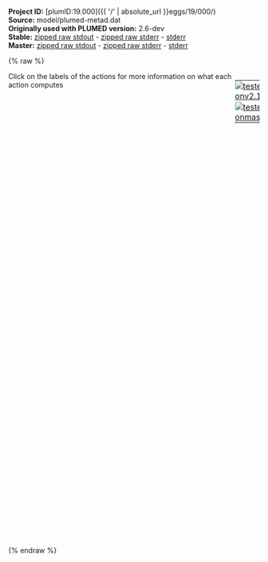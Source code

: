 **Project ID:** [plumID:19.000]({{ '/' | absolute_url }}eggs/19/000/)  
**Source:** model/plumed-metad.dat  
**Originally used with PLUMED version:** 2.6-dev  
**Stable:** [zipped raw stdout](plumed-metad.dat.plumed.stdout.txt.zip) - [zipped raw stderr](plumed-metad.dat.plumed.stderr.txt.zip) - [stderr](plumed-metad.dat.plumed.stderr)  
**Master:** [zipped raw stdout](plumed-metad.dat.plumed_master.stdout.txt.zip) - [zipped raw stderr](plumed-metad.dat.plumed_master.stderr.txt.zip) - [stderr](plumed-metad.dat.plumed_master.stderr)  

{% raw %}
<div style="width: 100%; float:left">
<div style="width: 90%; float:left" id="value_details_data/model/plumed-metad.dat"> Click on the labels of the actions for more information on what each action computes </div>
<div style="width: 10%; float:left"><table><tr><td style="padding:1px"><a href="plumed-metad.dat.plumed.stderr"><img src="https://img.shields.io/badge/v2.10-passing-green.svg" alt="tested onv2.10" /></a></td></tr><tr><td style="padding:1px"><a href="plumed-metad.dat.plumed_master.stderr"><img src="https://img.shields.io/badge/master-passing-green.svg" alt="tested onmaster" /></a></td></tr></table></div></div>
<pre style="width=97%;">
<span class="plumedtooltip" style="color:blue"># vim:ft=plumed<span class="right">Enables syntax highlighting for PLUMED files in vim. See <a href="https://www.plumed.org/doc-master/user-doc/html/_vim_syntax.html">here for more details. </a><i></i></span></span>
<span class="plumedtooltip" style="color:green">UNITS<span class="right">This command sets the internal units for the code. <a href="https://www.plumed.org/doc-master/user-doc/html/_u_n_i_t_s.html" style="color:green">More details</a><i></i></span></span> <span class="plumedtooltip">NATURAL<span class="right"> use natural units<i></i></span></span>
<br/><span style="display:none;" id="data/model/plumed-metad.dat">The UNITS action with label <b></b> calculates something</span><b name="data/model/plumed-metad.datene" onclick='showPath("data/model/plumed-metad.dat","data/model/plumed-metad.datene","data/model/plumed-metad.datene","black")'>ene</b><span style="display:none;" id="data/model/plumed-metad.datene">The ENERGY action with label <b>ene</b> calculates the following quantities:<table  align="center" frame="void" width="95%" cellpadding="5%"><tr><td width="5%"><b> Quantity </b>  </td><td width="5%"><b> Type </b>  </td><td><b> Description </b> </td></tr><tr><td width="5%">ene</td><td width="5%"><font color="black">scalar</font></td><td>the internal energy</td></tr></table></span>: <span class="plumedtooltip" style="color:green">ENERGY<span class="right">Calculate the total potential energy of the simulation box. <a href="https://www.plumed.org/doc-master/user-doc/html/_e_n_e_r_g_y.html" style="color:green">More details</a><i></i></span></span>
<b name="data/model/plumed-metad.datp" onclick='showPath("data/model/plumed-metad.dat","data/model/plumed-metad.datp","data/model/plumed-metad.datp","black")'>p</b><span style="display:none;" id="data/model/plumed-metad.datp">The POSITION action with label <b>p</b> calculates the following quantities:<table  align="center" frame="void" width="95%" cellpadding="5%"><tr><td width="5%"><b> Quantity </b>  </td><td width="5%"><b> Type </b>  </td><td><b> Description </b> </td></tr><tr><td width="5%">p.x</td><td width="5%"><font color="black">scalar</font></td><td>the x-component of the atom position</td></tr><tr><td width="5%">p.y</td><td width="5%"><font color="black">scalar</font></td><td>the y-component of the atom position</td></tr><tr><td width="5%">p.z</td><td width="5%"><font color="black">scalar</font></td><td>the z-component of the atom position</td></tr></table></span>: <span class="plumedtooltip" style="color:green">POSITION<span class="right">Calculate the components of the position of an atom. <a href="https://www.plumed.org/doc-master/user-doc/html/_p_o_s_i_t_i_o_n.html" style="color:green">More details</a><i></i></span></span> <span class="plumedtooltip">ATOM<span class="right">the atom number<i></i></span></span>=1

<span class="plumedtooltip" style="color:green">METAD<span class="right">Used to performed metadynamics on one or more collective variables. <a href="https://www.plumed.org/doc-master/user-doc/html/_m_e_t_a_d.html" style="color:green">More details</a><i></i></span></span> ...
  <span class="plumedtooltip">LABEL<span class="right">a label for the action so that its output can be referenced in the input to other actions<i></i></span></span>=<b name="data/model/plumed-metad.datmetad" onclick='showPath("data/model/plumed-metad.dat","data/model/plumed-metad.datmetad","data/model/plumed-metad.datmetad","black")'>metad</b><span style="display:none;" id="data/model/plumed-metad.datmetad">The METAD action with label <b>metad</b> calculates the following quantities:<table  align="center" frame="void" width="95%" cellpadding="5%"><tr><td width="5%"><b> Quantity </b>  </td><td width="5%"><b> Type </b>  </td><td><b> Description </b> </td></tr><tr><td width="5%">metad.bias</td><td width="5%"><font color="black">scalar</font></td><td>the instantaneous value of the bias potential</td></tr><tr><td width="5%">metad.rbias</td><td width="5%"><font color="black">scalar</font></td><td>the instantaneous value of the bias normalized using the c(t) reweighting factor [rbias=bias-rct].This component can be used to obtain a reweighted histogram.</td></tr><tr><td width="5%">metad.rct</td><td width="5%"><font color="black">scalar</font></td><td>the reweighting factor c(t).</td></tr></table></span>
  <span class="plumedtooltip">ARG<span class="right">the labels of the scalars on which the bias will act<i></i></span></span>=<b name="data/model/plumed-metad.datp">p.x</b>
  <span class="plumedtooltip">FILE<span class="right"> a file in which the list of added hills is stored<i></i></span></span>=Hills.data
  <span class="plumedtooltip">PACE<span class="right">the frequency for hill addition<i></i></span></span>=500
  <span class="plumedtooltip">HEIGHT<span class="right">the heights of the Gaussian hills<i></i></span></span>=1.2
  <span class="plumedtooltip">SIGMA<span class="right">the widths of the Gaussian hills<i></i></span></span>=0.35
  <span class="plumedtooltip">BIASFACTOR<span class="right">use well tempered metadynamics and use this bias factor<i></i></span></span>=10.0
  <span class="plumedtooltip">GRID_MIN<span class="right">the lower bounds for the grid<i></i></span></span>=-3
  <span class="plumedtooltip">GRID_MAX<span class="right">the upper bounds for the grid<i></i></span></span>=3
  <span class="plumedtooltip">GRID_BIN<span class="right">the number of bins for the grid<i></i></span></span>=100
  <span class="plumedtooltip">CALC_RCT<span class="right"> calculate the c(t) reweighting factor and use that to obtain the normalized bias [rbias=bias-rct]<i></i></span></span>
... METAD
<br/><span class="plumedtooltip" style="color:green">PRINT<span class="right">Print quantities to a file. <a href="https://www.plumed.org/doc-master/user-doc/html/_p_r_i_n_t.html" style="color:green">More details</a><i></i></span></span> <span class="plumedtooltip">FMT<span class="right">the format that should be used to output real numbers<i></i></span></span>=%g <span class="plumedtooltip">STRIDE<span class="right"> the frequency with which the quantities of interest should be output<i></i></span></span>=500 <span class="plumedtooltip">FILE<span class="right">the name of the file on which to output these quantities<i></i></span></span>=Colvar.data <span class="plumedtooltip">ARG<span class="right">the labels of the values that you would like to print to the file<i></i></span></span>=<b name="data/model/plumed-metad.datp">p.x</b>,<b name="data/model/plumed-metad.datp">p.y</b>,<b name="data/model/plumed-metad.datmetad">metad.bias</b>,<b name="data/model/plumed-metad.datmetad">metad.rct</b>,<b name="data/model/plumed-metad.datene">ene</b>

<span class="plumedtooltip" style="color:green">ENDPLUMED<span class="right">Terminate plumed input. <a href="https://www.plumed.org/doc-master/user-doc/html/_e_n_d_p_l_u_m_e_d.html" style="color:green">More details</a><i></i></span></span><span style="color:blue" class="comment">
</span></pre>
{% endraw %}
